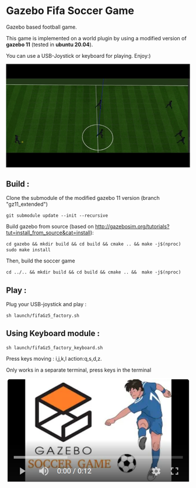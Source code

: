 # Gazebo Fifa Soccer Game

Gazebo based football game. 

This game is implemented on a world plugin by using a modified version of **gazebo 11** (tested in **ubuntu 20.04**).

You can use a USB-Joystick or keyboard for playing. Enjoy:)

![alt tag](resources/game.gif)



## Build :

Clone the submodule of the modified gazebo 11 version (branch "gz11_extended") 

    git submodule update --init --recursive

Build gazebo from source (based on http://gazebosim.org/tutorials?tut=install_from_source&cat=install):

    cd gazebo && mkdir build && cd build && cmake .. && make -j$(nproc)
    sudo make install

Then, build the soccer game

    cd ../.. && mkdir build && cd build && cmake .. &&  make -j$(nproc)

 ## Play :

Plug your USB-joystick and play :

    sh launch/fifaGz5_factory.sh


## Using Keyboard module :

    sh launch/fifaGz5_factory_keyboard.sh

Press keys moving : i,j,k,l    action:q,s,d,z.

Only works in a separate terminal, press keys in the terminal


[![Gazebo Fifa Soccer Game](resources/video1stImageB.png)](https://youtu.be/bYiuAUE07Pg "Gazebo Fifa Soccer Game")




